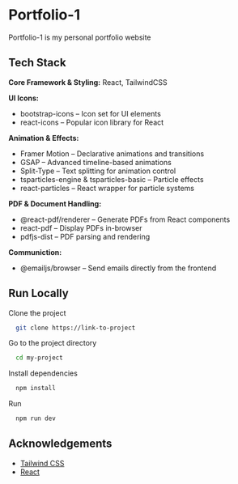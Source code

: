 
# Portfolio-1

Portfolio-1 is my personal portfolio website 


## Tech Stack

**Core Framework & Styling:** React, TailwindCSS

**UI Icons:** 
- bootstrap-icons – Icon set for UI elements
- react-icons – Popular icon library for React

**Animation & Effects:** 
- Framer Motion – Declarative animations and transitions
- GSAP – Advanced timeline-based animations
- Split-Type – Text splitting for animation control
- tsparticles-engine & tsparticles-basic – Particle effects
- react-particles – React wrapper for particle systems

**PDF & Document Handling:** 
- @react-pdf/renderer – Generate PDFs from React components
- react-pdf – Display PDFs in-browser
- pdfjs-dist – PDF parsing and rendering

**Communiction:**
- @emailjs/browser – Send emails directly from the frontend




## Run Locally

Clone the project

```bash
  git clone https://link-to-project
```

Go to the project directory

```bash
  cd my-project
```

Install dependencies

```bash
  npm install
```
Run 

```bash
  npm run dev
```





## Acknowledgements


 - [Tailwind CSS](https://tailwindcss.com/)
  - [React ](https://react.dev/learn)

